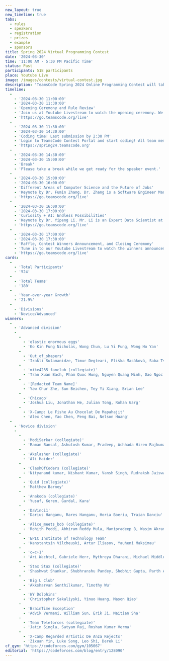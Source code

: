 ```yaml
---
new_layout: true
new_timeline: true
tabs:
  - rules
  - speakers
  - registration
  - prizes
  - example
  - sponsors
title: Spring 2024 Virtual Programming Contest
date: '2024-03-30'
time: '11:00 AM - 5:30 PM Pacific Time'
status: Past 
participants: 518 participants
place: Youtube Live
image: /images/contests/virtual-contest.jpg
description: 'TeamsCode Spring 2024 Online Programming Contest will take place on Saturday, March 30th, from 11:00 AM to 5:30 PM (Pacific Time) through a Youtube livestream! Computer science students are welcomed to join this competitive programming experience! Teams of up to 4 students will spend 3 hours solving interesting algorithmic problems. There will be two divisions: Novice and Advanced. Prizes will be given out, including placement awards, raffle prizes, and more! Only pre-college participants are eligible for prizes.'
timeline:
  -
    - '2024-03-30 11:00:00'
    - '2024-03-30 11:30:00'
    - 'Opening Ceremony and Rule Review'
    - 'Join us at Youtube Livestream to watch the opening ceremony. We will also be going over the rules of the contest.'
    - 'https://go.teamscode.org/live'
  -
    - '2024-03-30 11:30:00'
    - '2024-03-30 14:30:00'
    - 'Coding time! Last submission by 2:30 PM'
    - 'Login to TeamsCode Contest Portal and start coding! All team members can submit solutions and get instant feedbacks until 2:30 PM.'
    - 'https://spring24.teamscode.org'
  -
    - '2024-03-30 14:30:00'
    - '2024-03-30 15:00:00'
    - 'Break'
    - 'Please take a break while we get ready for the speaker event.'
  -
    - '2024-03-30 15:00:00'
    - '2024-03-30 16:00:00'
    - 'Different Areas of Computer Science and the Future of Jobs'
    - 'Keynote by Dr. Fumin Zhang. Dr. Zhang is a Software Engineer Manager in AWS (Amazon Web Services) since 2018, leading innovation and software service development at cloud scale.'
    - 'https://go.teamscode.org/live'
  -
    - '2024-03-30 16:00:00'
    - '2024-03-30 17:00:00'
    - 'Curiosity + AI: Endless Possibilities'
    - 'Keynote by Dr. Yipeng Li. Mr. Li is an Expert Data Scientist at SAP, working on chatbots for business applications.'
    - 'https://go.teamscode.org/live'
  -
    - '2024-03-30 17:00:00'
    - '2024-03-30 17:30:00'
    - 'Raffle, Contest Winners Announcement, and Closing Ceremony'
    - 'Tune in to our Youtube Livestream to watch the winners announcement, raffle, and our final closing ceremony.'
    - 'https://go.teamscode.org/live'
cards:
  -
    - 'Total Participants'
    - '524'
  -
    - 'Total Teams'
    - '180'
  -
    - 'Year-over-year Growth'
    - '21.9%'
  -
    - 'Divisions'
    - 'Novice/Advanced'
winners:
  -
    - 'Advanced division'
    -
      -
        - 'elastic enormous eggs'
        - 'Ko Kin Fung Nicholas, Wong Chun, Lu Yi Fung, Wong Ho Yan'
      -
        - 'Out_of_shapers'
        - 'Irakli Sulamanidze, Timur Degteari, Eliška Macáková, Saba Tsirekidze'
      -
        - 'mike4235 fanclub (collegiate)'
        - 'Tran Xuan Bach, Pham Quoc Hung, Nguyen Quang Minh, Dao Ngoc Ha'
      -
        - '[Redacted Team Name]'
        - 'Yaw Chur Zhe, Sun Beichen, Tey Yi Xiang, Brian Lee'
      -
        - 'Chicago'
        - 'Joshua Liu, Jonathan He, Julian Tong, Rohan Garg'
      -
        - 'X-Camp: Le Fishe Au Chocolat De Mapahajit'
        - 'Alex Chen, Yao Chen, Peng Bai, Nelson Huang'
  -
    - 'Novice division'
    -
      -
        - 'ModiSarkar (collegiate)'
        - 'Raman Bansal, Ashutosh Kumar, Pradeep, Achhada Hiren Rajkumar'
      -
        - 'Akelasher (collegiate)'
        - 'Ali Haider'
      -
        - 'ClashOfCoders (collegiate)' 
        - 'Nityanand kumar, Nishant Kumar, Vansh Singh, Rudraksh Jaiswal'
      -
        - 'Quid (collegiate)'
        - 'Matthew Barney'
      -
        - 'Anakoda (collegiate)'
        - 'Yusuf, Kerem, Gurdal, Kara'
      -
        - 'DaVinci1'
        - 'Darius Hanganu, Rares Hanganu, Horia Boeriu, Traian Danciu'
      -
        - 'Alice_meets_bob (collegiate)'
        - 'Rohith Peddi, Abhiram Reddy Mula, Manipradeep B, Wasim Akram'
      -
        - 'EPIC Institute of Technology Team'
        - 'Kanstantsin Vilcheuski, Artur Iliasov, Yauheni Maksimau'
      -
        - 'c=c+1'
        - 'Ari Wachtel, Gabriele Herr, Mythreya Dharani, Michael Middlezong'
      -
        - 'Stax Stux (collegiate)'
        - 'Shashwat Shankar, Shubhranshu Pandey, Shobhit Gupta, Parth Agarwal'
      -
        - 'Big L Club'
        - 'Akksharvan Senthilkumar, Timothy Wu'
      -
        - 'WY Dolphins'
        - 'Christopher Sakaliyski, Yinuo Huang, Mason Qiao'
      -
        - 'BrainTime Exception'
        - 'Advik Vermani, William Sun, Erik Ji, Maitian Sha'
      -
        - 'Team Teleforces (collegiate)'
        - 'Jatin Singla, Satyam Raj, Roshan Kumar Verma'
      -
        - 'X-Camp Regarded Artistic De Anza Rejects'
        - 'Zixuan Yin, Luke Song, Leo Shi, Derek Li'
cf_gym: 'https://codeforces.com/gym/105067'
editorial: 'https://codeforces.com/blog/entry/128090'
---
```

